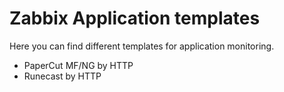 # Zabbix Application templates

Here you can find different templates for application monitoring.

- PaperCut MF/NG by HTTP
- Runecast by HTTP